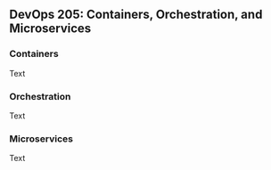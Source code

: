 ## DevOps 205: Containers, Orchestration, and Microservices

### Containers

Text

### Orchestration

Text

### Microservices

Text